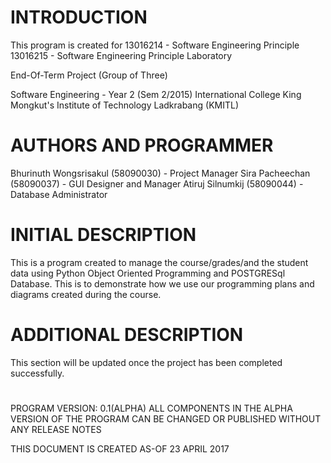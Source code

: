 # INTRODUCTION

  This program is created for 
  13016214 - Software Engineering Principle
  13016215 - Software Engineering Principle Laboratory

  End-Of-Term Project (Group of Three)

  Software Engineering - Year 2 (Sem 2/2015)
  International College
  King Mongkut's Institute of Technology Ladkrabang (KMITL)

# AUTHORS AND PROGRAMMER

  Bhurinuth Wongsrisakul (58090030) - Project Manager
  Sira Pacheechan (58090037) - GUI Designer and Manager
  Atiruj Silnumkij (58090044) - Database Administrator


# INITIAL DESCRIPTION

  This is a program created to manage the course/grades/and the student data using 
  Python Object Oriented Programming and POSTGRESql Database. This is to demonstrate
  how we use our programming plans and diagrams created during the course.


# ADDITIONAL DESCRIPTION

  This section will be updated once the project has been completed successfully.

# 
PROGRAM VERSION: 0.1(ALPHA)
ALL COMPONENTS IN THE ALPHA VERSION OF THE PROGRAM CAN BE CHANGED OR PUBLISHED WITHOUT ANY RELEASE NOTES

THIS DOCUMENT IS CREATED AS-OF 23 APRIL 2017
